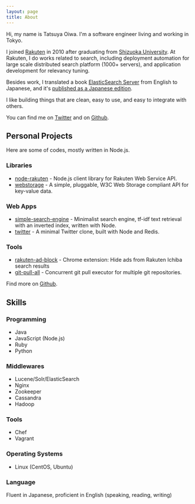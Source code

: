 ```yaml
---
layout: page
title: About
---
```


Hi, my name is Tatsuya Oiwa. I'm a software engineer living and working in Tokyo.

I joined [Rakuten](http://global.rakuten.com/corp/) in 2010 after graduating from [Shizuoka University](https://www.shizuoka.ac.jp/english/subject/index.html). At Rakuten, I do works related to search, including deployment automation for large scale distributed search platform (1000+ servers), and application development for relevancy tuning.

Besides work, I translated a book [ElasticSearch Server](https://www.packtpub.com/big-data-and-business-intelligence/elasticsearch-server) from English to Japanese, and it's [published as a Japanese edition](http://ascii.asciimw.jp/books/books/detail/978-4-04-866202-4.shtml).

I like building things that are clean, easy to use, and easy to integrate with others.

You can find me on [Twitter](https://twitter.com/tatsuyaoiw) and on [Github](https://github.com/tatsuyaoiw).

## Personal Projects

Here are some of codes, mostly written in Node.js.

### Libraries

- [node-rakuten](https://github.com/tatsuyaoiw/node-rakuten) - Node.js client library for Rakuten Web Service API.
- [webstorage](https://github.com/tatsuyaoiw/webstorage) - A simple, pluggable, W3C Web Storage compliant API for key-value data.

### Web Apps

- [simple-search-engine](https://github.com/tatsuyaoiw/simple-search-engine) - Minimalist search engine, tf-idf text retrieval with an inverted index, written with Node.
- [twitter](https://github.com/tatsuyaoiw/twitter) - A minimal Twitter clone, built with Node and Redis.

### Tools

- [rakuten-ad-block](https://github.com/tatsuyaoiw/rakuten-ad-block) - Chrome extension: Hide ads from Rakuten Ichiba search results
- [git-pull-all](https://github.com/tatsuyaoiw/git-pull-all) - Concurrent git pull executor for multiple git repositories.

Find more on [Github](https://github.com/tatsuyaoiw).

## Skills

### Programming

- Java
- JavaScript (Node.js)
- Ruby
- Python

### Middlewares

- Lucene/Solr/ElasticSearch
- Nginx
- Zookeeper
- Cassandra
- Hadoop

### Tools

- Chef
- Vagrant

### Operating Systems

- Linux (CentOS, Ubuntu)

### Language

Fluent in Japanese, proficient in English (speaking, reading, writing)
